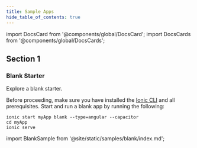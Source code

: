 ```yaml
---
title: Sample Apps
hide_table_of_contents: true
---
```


import DocsCard from '@components/global/DocsCard';
import DocsCards from '@components/global/DocsCards';

<head>
  <title>Sample Apps: Build an Ionic App</title>
  <meta name="description" content="Build a sample Ionic App step by step." />
  <style>{`
    :root {
      --doc-item-container-width: 60rem;
    }
  `}</style>
</head>

<intro-end />

<h2>Section 1</h2>
<h3>Blank Starter</h3>

Explore a blank starter.

Before proceeding, make sure you have installed the [Ionic CLI](/docs/cli) and all prerequisites. Start and run a blank app by running the following:

```shell
ionic start myApp blank --type=angular --capacitor
cd myApp
ionic serve
```

import BlankSample from '@site/static/samples/blank/index.md';

<BlankSample />
